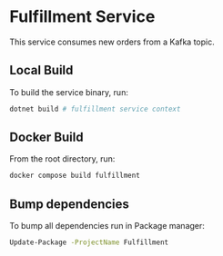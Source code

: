 # Fulfillment Service

This service consumes new orders from a Kafka topic.

## Local Build

To build the service binary, run:

```sh
dotnet build # fulfillment service context
```

## Docker Build

From the root directory, run:

```sh
docker compose build fulfillment
```

## Bump dependencies

To bump all dependencies run in Package manager:

```sh
Update-Package -ProjectName Fulfillment
```
